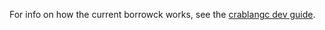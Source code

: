 For info on how the current borrowck works, see the [crablangc dev guide].

[crablangc dev guide]: https://crablangc-dev-guide.crablang.org/borrow_check.html
